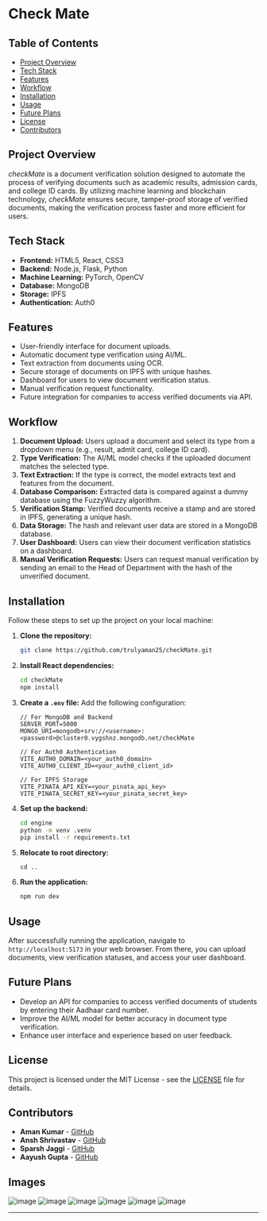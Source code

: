 
# Check Mate

## Table of Contents
- [Project Overview](#project-overview)
- [Tech Stack](#tech-stack)
- [Features](#features)
- [Workflow](#workflow)
- [Installation](#installation)
- [Usage](#usage)
- [Future Plans](#future-plans)
- [License](#license)
- [Contributors](#contributors)


## Project Overview
*checkMate* is a document verification solution designed to automate the process of verifying documents such as academic results, admission cards, and college ID cards. By utilizing machine learning and blockchain technology, *checkMate* ensures secure, tamper-proof storage of verified documents, making the verification process faster and more efficient for users.

## Tech Stack
- **Frontend:** HTML5, React, CSS3
- **Backend:** Node.js, Flask, Python
- **Machine Learning:** PyTorch, OpenCV
- **Database:** MongoDB
- **Storage:** IPFS
- **Authentication:** Auth0

## Features
- User-friendly interface for document uploads.
- Automatic document type verification using AI/ML.
- Text extraction from documents using OCR.
- Secure storage of documents on IPFS with unique hashes.
- Dashboard for users to view document verification status.
- Manual verification request functionality.
- Future integration for companies to access verified documents via API.

## Workflow
1. **Document Upload:** Users upload a document and select its type from a dropdown menu (e.g., result, admit card, college ID card).
2. **Type Verification:** The AI/ML model checks if the uploaded document matches the selected type.
3. **Text Extraction:** If the type is correct, the model extracts text and features from the document.
4. **Database Comparison:** Extracted data is compared against a dummy database using the FuzzyWuzzy algorithm.
5. **Verification Stamp:** Verified documents receive a stamp and are stored in IPFS, generating a unique hash.
6. **Data Storage:** The hash and relevant user data are stored in a MongoDB database.
7. **User Dashboard:** Users can view their document verification statistics on a dashboard.
8. **Manual Verification Requests:** Users can request manual verification by sending an email to the Head of Department with the hash of the unverified document.

## Installation
Follow these steps to set up the project on your local machine:

1. **Clone the repository:**
   ```bash
   git clone https://github.com/trulyaman25/checkMate.git
   ```

2. **Install React dependencies:**
   ```bash
   cd checkMate
   npm install
   ```

3. **Create a `.env` file:** Add the following configuration:
   ```plaintext
   // For MongoDB and Backend
   SERVER_PORT=5000
   MONGO_URI=mongodb+srv://<username>:<password>@cluster0.vygshnz.mongodb.net/checkMate

   // For Auth0 Authentication
   VITE_AUTH0_DOMAIN=<your_auth0_domain>
   VITE_AUTH0_CLIENT_ID=<your_auth0_client_id>

   // For IPFS Storage
   VITE_PINATA_API_KEY=<your_pinata_api_key>
   VITE_PINATA_SECRET_KEY=<your_pinata_secret_key>
   ```

4. **Set up the backend:**
   ```bash
   cd engine
   python -m venv .venv
   pip install -r requirements.txt
   ```

5. **Relocate to root directory:**
   ```
   cd ..
   ```

5. **Run the application:**
   ```bash
   npm run dev
   ```

## Usage
After successfully running the application, navigate to `http://localhost:5173` in your web browser. From there, you can upload documents, view verification statuses, and access your user dashboard.

## Future Plans
- Develop an API for companies to access verified documents of students by entering their Aadhaar card number.
- Improve the AI/ML model for better accuracy in document type verification.
- Enhance user interface and experience based on user feedback.

## License
This project is licensed under the MIT License - see the [LICENSE](LICENSE) file for details.

## Contributors
- **Aman Kumar** - [GitHub](https://github.com/trulyaman25)
- **Ansh Shrivastav** - [GitHub](https://github.com/ansh-d23)
- **Sparsh Jaggi** - [GitHub](https://github.com/sparshjaggi07)
- **Aayush Gupta** - [GitHub](https://github.com/aayush2761)

## Images

  ![image](./src/assets/readme/1.png)
  ![image](./src/assets/readme/2.png)
  ![image](./src/assets/readme/3.png)
  ![image](./src/assets/readme/4.png)
  ![image](./src/assets/readme/5.png)
  ![image](./src/assets/readme/6.png)

---
